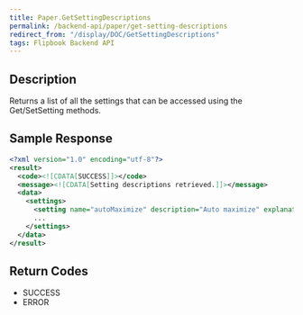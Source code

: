 ```yaml
---
title: Paper.GetSettingDescriptions
permalink: /backend-api/paper/get-setting-descriptions
redirect_from: "/display/DOC/GetSettingDescriptions"
tags: Flipbook Backend API
---
```


## Description

Returns a list of all the settings that can be accessed using the Get/SetSetting methods.

## Sample Response

```xml
<?xml version="1.0" encoding="utf-8"?>
<result>
  <code><![CDATA[SUCCESS]]></code>
  <message><![CDATA[Setting descriptions retrieved.]]></message>
  <data>
    <settings>
      <setting name="autoMaximize" description="Auto maximize" explanation="Whether the iPaper window should automatically maximize when opened." type="bool" />
      ...
    </settings>
  </data>
</result>
```

## Return Codes

* SUCCESS
* ERROR